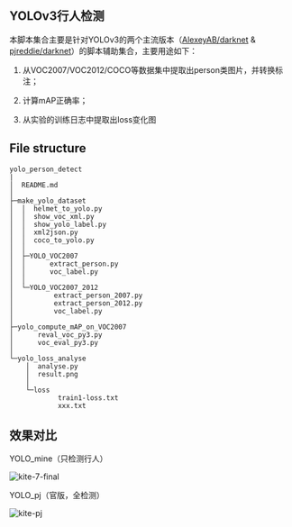 ## YOLOv3行人检测

本脚本集合主要是针对YOLOv3的两个主流版本（[AlexeyAB/darknet](https://github.com/AlexeyAB/darknet) & [pjreddie/darknet](https://github.com/pjreddie/darknet)）的脚本辅助集合，主要用途如下：

1. 从VOC2007/VOC2012/COCO等数据集中提取出person类图片，并转换标注；

2. 计算mAP正确率；

3. 从实验的训练日志中提取出loss变化图

## File structure

```
yolo_person_detect
|
│  README.md
│
├─make_yolo_dataset
│  │  helmet_to_yolo.py
│  │  show_voc_xml.py
│  │  show_yolo_label.py
│  │  xml2json.py
│  │  coco_to_yolo.py
│  │
│  ├─YOLO_VOC2007
│  │      extract_person.py
│  │      voc_label.py
│  │
│  └─YOLO_VOC2007_2012
│          extract_person_2007.py
│          extract_person_2012.py
│          voc_label.py
│
├─yolo_compute_mAP_on_VOC2007
│      reval_voc_py3.py
│      voc_eval_py3.py
│
└─yolo_loss_analyse
    │  analyse.py
    │  result.png
    │
    └─loss
            train1-loss.txt
            xxx.txt
```

## 效果对比



YOLO_mine（只检测行人）

![kite-7-final](https://github.com/pascal1129/yolo_person_detect/blob/master/results_show/kite-7-final.jpg)

YOLO_pj（官版，全检测）

![kite-pj](https://github.com/pascal1129/yolo_person_detect/blob/master/results_show/kite-pj.jpg)




